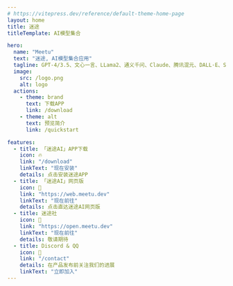 ```yaml
---
# https://vitepress.dev/reference/default-theme-home-page
layout: home
title: 迷途
titleTemplate: AI模型集合

hero:
  name: "Meetu"
  text: "迷途, AI模型集合应用"
  tagline: GPT-4/3.5、文心一言、LLama2、通义千问、Claude、腾讯混元、DALL·E、SD等
  image:
    src: /logo.png
    alt: logo
  actions:
    - theme: brand
      text: 下载APP
      link: /download
    - theme: alt
      text: 预览简介
      link: /quickstart

features:
  - title: 「迷途AI」APP下载
    icon: 🔥
    link: "/download"
    linkText: "现在安装"
    details: 点击安装迷途APP
  - title: 「迷途AI」网页版
    icon: 🎯
    link: "https://web.meetu.dev"
    linkText: "现在前往"
    details: 点击直达迷途AI网页版
  - title: 迷途社
    icon: 🚀
    link: "https://open.meetu.dev"
    linkText: "现在前往"
    details: 敬请期待
  - title: Discord & QQ
    icon: 👏
    link: "/contact"
    details: 在产品发布前关注我们的进展
    linkText: "立即加入"
---
```

